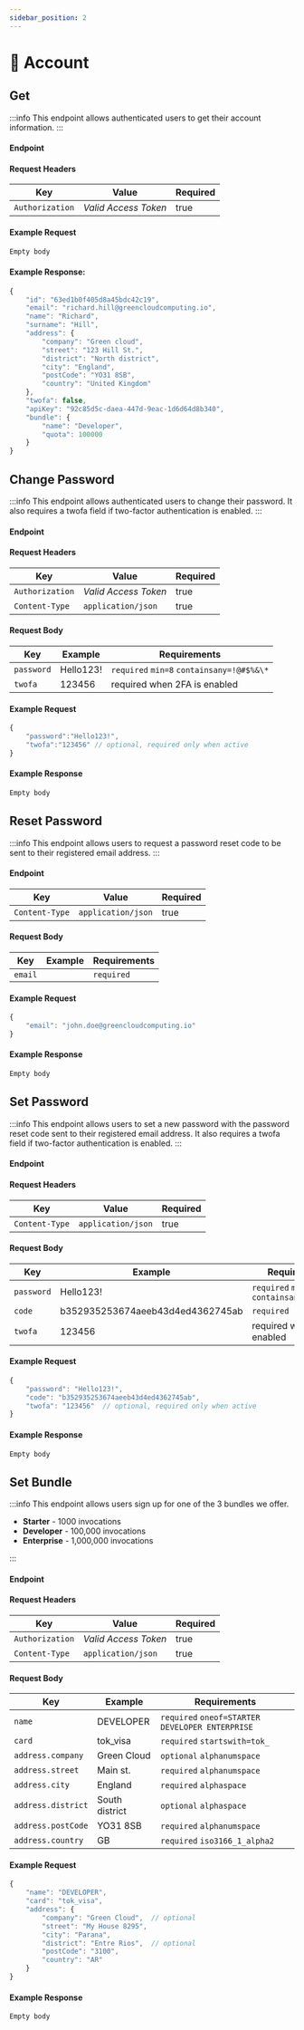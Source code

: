 ```yaml
---
sidebar_position: 2
---
```


# 🧑 Account

## Get

:::info
This endpoint allows authenticated users to get their account information.
:::

#### Endpoint

<endpoint href='https://api.greencloud.dev/v1/user' method='GET'/>

#### Request Headers

| Key             | Value                | Required |
| --------------- | -------------------- | -------- |
| `Authorization` | _Valid Access Token_ | true     |

#### Example Request

```js
Empty body
```

#### Example Response:

```js title="Status: 200 OK"
{
	"id": "63ed1b0f405d8a45bdc42c19",
	"email": "richard.hill@greencloudcomputing.io",
	"name": "Richard",
	"surname": "Hill",
	"address": {
		"company": "Green cloud",
		"street": "123 Hill St.",
		"district": "North district",
		"city": "England",
		"postCode": "YO31 8SB",
		"country": "United Kingdom"
	},
	"twofa": false,
	"apiKey": "92c85d5c-daea-447d-9eac-1d6d64d8b340",
	"bundle": {
		"name": "Developer",
		"quota": 100000
	}
}
```

## Change Password

:::info
This endpoint allows authenticated users to change their password. It also requires a twofa field if two-factor authentication is enabled.
:::

#### Endpoint

<endpoint href='https://api.greencloud.dev/v1/user/password' method='PUT'/>

#### Request Headers

| Key             | Value                | Required |
| --------------- | -------------------- | -------- |
| `Authorization` | _Valid Access Token_ | true     |
| `Content-Type`  | `application/json`   | true     |

#### Request Body

| Key        | Example   | Requirements                              |
| ---------- | --------- | ----------------------------------------- |
| `password` | Hello123! | `required` `min=8` `containsany=!@#$%&\*` |
| `twofa`    | 123456    | required when 2FA is enabled              |

#### Example Request

```js
{
	"password":"Hello123!",
	"twofa":"123456" // optional, required only when active
}
```

#### Example Response

```js title="Status: 204 No Content"
Empty body
```

## Reset Password

:::info
This endpoint allows users to request a password reset code to be sent to their registered email address.
:::

#### Endpoint

<endpoint href='https://api.greencloud.dev/v1/user/resetPassword' method='POST'/>

| Key            | Value              | Required |
| -------------- | ------------------ | -------- |
| `Content-Type` | `application/json` | true     |

#### Request Body

| Key     | Example        | Requirements |
| ------- | -------------- | ------------ |
| `email` | <sampleEmail/> | `required`   |

#### Example Request

```js
{
	"email": "john.doe@greencloudcomputing.io"
}
```

#### Example Response

```js title="Status: 204 No Content"
Empty body
```

## Set Password

:::info
This endpoint allows users to set a new password with the password reset code sent to their registered email address. It also requires a twofa field if two-factor authentication is enabled.
:::

#### Endpoint

<endpoint href='https://api.greencloud.dev/v1/user/resetPassword' method='GET'/>

#### Request Headers

| Key            | Value              | Required |
| -------------- | ------------------ | -------- |
| `Content-Type` | `application/json` | true     |

#### Request Body

| Key        | Example                          | Requirements                              |
| ---------- | -------------------------------- | ----------------------------------------- |
| `password` | Hello123!                        | `required` `min=8` `containsany=!@#$%&\*` |
| `code`     | b352935253674aeeb43d4ed4362745ab | `required`                                |
| `twofa`    | 123456                           | required when 2FA is enabled              |

#### Example Request

```js
{
	"password": "Hello123!",
	"code": "b352935253674aeeb43d4ed4362745ab",
	"twofa": "123456"  // optional, required only when active
}
```

#### Example Response

```js title="Status: 204 No Content"
Empty body
```

## Set Bundle

:::info
This endpoint allows users sign up for one of the 3 bundles we offer.

-   **Starter** - 1000 invocations
-   **Developer** - 100,000 invocations
-   **Enterprise** - 1,000,000 invocations

:::

#### Endpoint

<endpoint href='https://api.greencloud.dev/v1/user/bundle' method='POST'/>

#### Request Headers

| Key             | Value                | Required |
| --------------- | -------------------- | -------- |
| `Authorization` | _Valid Access Token_ | true     |
| `Content-Type`  | `application/json`   | true     |

#### Request Body

| Key                | Example        | Requirements                                    |
| ------------------ | -------------- | ----------------------------------------------- |
| `name`             | DEVELOPER      | `required` `oneof=STARTER DEVELOPER ENTERPRISE` |
| `card`             | tok_visa       | `required` `startswith=tok_`                    |
| `address.company`  | Green Cloud    | `optional` `alphanumspace`                      |
| `address.street`   | Main st.       | `required` `alphanumspace`                      |
| `address.city`     | England        | `required` `alphaspace`                         |
| `address.district` | South district | `optional` `alphaspace`                         |
| `address.postCode` | YO31 8SB       | `required` `alphanumspace`                      |
| `address.country`  | GB             | `required` `iso3166_1_alpha2`                   |

#### Example Request

```js
{
	"name": "DEVELOPER",
	"card": "tok_visa",
	"address": {
		"company": "Green Cloud",  // optional
		"street": "My House 8295",
		"city": "Parana",
		"district": "Entre Rios",  // optional
		"postCode": "3100",
		"country": "AR"
	}
}
```

#### Example Response

```js title="Status: 204 No Content"
Empty body
```
